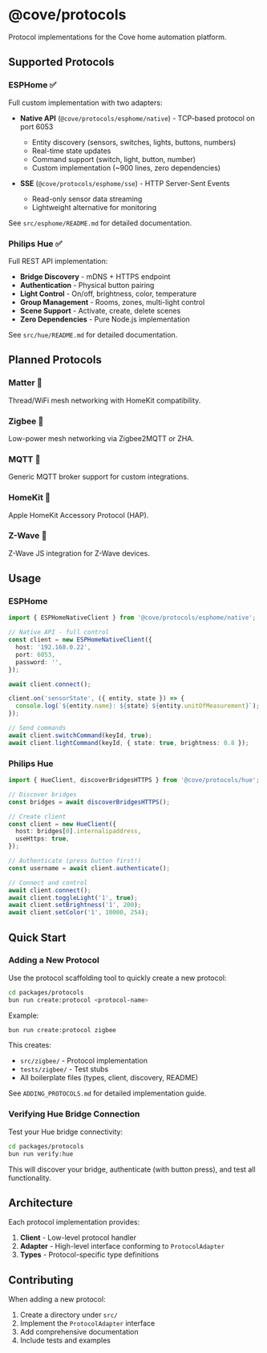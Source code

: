 # @cove/protocols

Protocol implementations for the Cove home automation platform.

## Supported Protocols

### ESPHome ✅

Full custom implementation with two adapters:

- **Native API** (`@cove/protocols/esphome/native`) - TCP-based protocol on port 6053
  - Entity discovery (sensors, switches, lights, buttons, numbers)
  - Real-time state updates
  - Command support (switch, light, button, number)
  - Custom implementation (~900 lines, zero dependencies)

- **SSE** (`@cove/protocols/esphome/sse`) - HTTP Server-Sent Events
  - Read-only sensor data streaming
  - Lightweight alternative for monitoring

See `src/esphome/README.md` for detailed documentation.

### Philips Hue ✅

Full REST API implementation:

- **Bridge Discovery** - mDNS + HTTPS endpoint
- **Authentication** - Physical button pairing
- **Light Control** - On/off, brightness, color, temperature
- **Group Management** - Rooms, zones, multi-light control
- **Scene Support** - Activate, create, delete scenes
- **Zero Dependencies** - Pure Node.js implementation

See `src/hue/README.md` for detailed documentation.

## Planned Protocols

### Matter 🚧

Thread/WiFi mesh networking with HomeKit compatibility.

### Zigbee 🚧

Low-power mesh networking via Zigbee2MQTT or ZHA.

### MQTT 🚧

Generic MQTT broker support for custom integrations.

### HomeKit 🚧

Apple HomeKit Accessory Protocol (HAP).

### Z-Wave 🚧

Z-Wave JS integration for Z-Wave devices.

## Usage

### ESPHome

```typescript
import { ESPHomeNativeClient } from '@cove/protocols/esphome/native';

// Native API - full control
const client = new ESPHomeNativeClient({
  host: '192.168.0.22',
  port: 6053,
  password: '',
});

await client.connect();

client.on('sensorState', ({ entity, state }) => {
  console.log(`${entity.name}: ${state} ${entity.unitOfMeasurement}`);
});

// Send commands
await client.switchCommand(keyId, true);
await client.lightCommand(keyId, { state: true, brightness: 0.8 });
```

### Philips Hue

```typescript
import { HueClient, discoverBridgesHTTPS } from '@cove/protocols/hue';

// Discover bridges
const bridges = await discoverBridgesHTTPS();

// Create client
const client = new HueClient({
  host: bridges[0].internalipaddress,
  useHttps: true,
});

// Authenticate (press button first!)
const username = await client.authenticate();

// Connect and control
await client.connect();
await client.toggleLight('1', true);
await client.setBrightness('1', 200);
await client.setColor('1', 10000, 254);
```

## Quick Start

### Adding a New Protocol

Use the protocol scaffolding tool to quickly create a new protocol:

```bash
cd packages/protocols
bun run create:protocol <protocol-name>
```

Example:
```bash
bun run create:protocol zigbee
```

This creates:
- `src/zigbee/` - Protocol implementation
- `tests/zigbee/` - Test stubs
- All boilerplate files (types, client, discovery, README)

See `ADDING_PROTOCOLS.md` for detailed implementation guide.

### Verifying Hue Bridge Connection

Test your Hue bridge connectivity:

```bash
cd packages/protocols
bun run verify:hue
```

This will discover your bridge, authenticate (with button press), and test all functionality.

## Architecture

Each protocol implementation provides:

1. **Client** - Low-level protocol handler
2. **Adapter** - High-level interface conforming to `ProtocolAdapter`
3. **Types** - Protocol-specific type definitions

## Contributing

When adding a new protocol:

1. Create a directory under `src/`
2. Implement the `ProtocolAdapter` interface
3. Add comprehensive documentation
4. Include tests and examples


